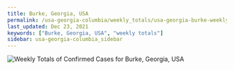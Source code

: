 ```yaml
---
title: Burke, Georgia, USA
permalink: /usa-georgia-columbia/weekly_totals/usa-georgia-burke-weekly_totals.html
last_updated: Dec 23, 2021
keywords: ["Burke, Georgia, USA", "weekly totals"]
sidebar: usa-georgia-columbia_sidebar
---
```


![Weekly Totals of Confirmed Cases for Burke, Georgia, USA](/covid_tracker/images/graphs/usa-georgia-burke-weekly_totals_graph.png)
